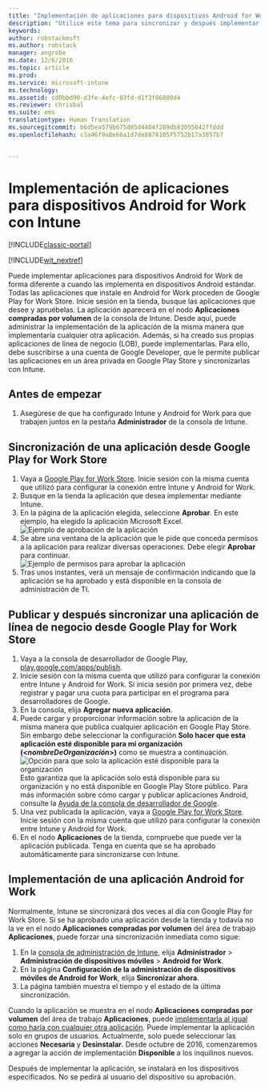 ```yaml
---
title: "Implementación de aplicaciones para dispositivos Android for Work | Microsoft Docs"
description: "Utilice este tema para sincronizar y después implementar aplicaciones para dispositivos Android for Work desde Google Play for Work Store."
keywords: 
author: robstackmsft
ms.author: robstack
manager: angrobe
ms.date: 12/6/2016
ms.topic: article
ms.prod: 
ms.service: microsoft-intune
ms.technology: 
ms.assetid: cd0bbd90-d3fe-4efc-83fd-d1f3f86800d4
ms.reviewer: chrisbal
ms.suite: ems
translationtype: Human Translation
ms.sourcegitcommit: b6d5ea579b675d85d4404f289db83055642ffddd
ms.openlocfilehash: c3a46f9a8e66a1d7de8878105f5752b17a3857b7


---
```


# <a name="how-to-deploy-apps-to-android-for-work-devices-with-intune"></a>Implementación de aplicaciones para dispositivos Android for Work con Intune

[!INCLUDE[classic-portal](../includes/classic-portal.md)]

[!INCLUDE[wit_nextref](../includes/afw_rollout_disclaimer.md)]

Puede implementar aplicaciones para dispositivos Android for Work de forma diferente a cuando las implementa en dispositivos Android estándar. Todas las aplicaciones que instale en Android for Work proceden de Google Play for Work Store. Inicie sesión en la tienda, busque las aplicaciones que desee y apruébelas.
La aplicación aparecerá en el nodo **Aplicaciones compradas por volumen** de la consola de Intune. Desde aquí, puede administrar la implementación de la aplicación de la misma manera que implementaría cualquier otra aplicación.
Además, si ha creado sus propias aplicaciones de línea de negocio (LOB), puede implementarlas. Para ello, debe suscribirse a una cuenta de Google Developer, que le permite publicar las aplicaciones en un área privada en Google Play Store y sincronizarlas con Intune.

## <a name="before-you-start"></a>Antes de empezar

1. Asegúrese de que ha configurado Intune y Android for Work para que trabajen juntos en la pestaña **Administrador** de la consola de Intune.

## <a name="synchronize-an-app-from-the-google-play-for-work-store"></a>Sincronización de una aplicación desde Google Play for Work Store


1. Vaya a [Google Play for Work Store](https://play.google.com/work). Inicie sesión con la misma cuenta que utilizó para configurar la conexión entre Intune y Android for Work.
2. Busque en la tienda la aplicación que desea implementar mediante Intune.
3. En la página de la aplicación elegida, seleccione **Aprobar**. En este ejemplo, ha elegido la aplicación Microsoft Excel.<br>
  ![Ejemplo de aprobación de la aplicación](/intune/deploy-use/media/approve.png)
4. Se abre una ventana de la aplicación que le pide que conceda permisos a la aplicación para realizar diversas operaciones. Debe elegir **Aprobar** para continuar.<br>
  ![Ejemplo de permisos para aprobar la aplicación](/intune/deploy-use/media/approve-app-permissions.png)
5. Tras unos instantes, verá un mensaje de confirmación indicando que la aplicación se ha aprobado y está disponible en la consola de administración de TI.

## <a name="publish-then-synchronize-a-line-of-business-app-from-the-google-play-for-work-store"></a>Publicar y después sincronizar una aplicación de línea de negocio desde Google Play for Work Store

1. Vaya a la consola de desarrollador de Google Play, [play.google.com/apps/publish](https://play.google.com/apps/publish).
2. Inicie sesión con la misma cuenta que utilizó para configurar la conexión entre Intune y Android for Work. Si inicia sesión por primera vez, debe registrar y pagar una cuota para participar en el programa para desarrolladores de Google.
3. En la consola, elija **Agregar nueva aplicación**.
4. Puede cargar y proporcionar información sobre la aplicación de la misma manera que publica cualquier aplicación en Google Play Store. Sin embargo debe seleccionar la configuración **Solo hacer que esta aplicación esté disponible para mi organización (<*nombreDeOrganización*>)** como se muestra a continuación.<br>
  ![Opción para que solo la aplicación esté disponible para la organización](/intune/deploy-use/media/restrict.png)<br>
Esto garantiza que la aplicación solo está disponible para su organización y no está disponible en Google Play Store público.
Para más información sobre cómo cargar y publicar aplicaciones Android, consulte la [Ayuda de la consola de desarrollador de Google](https://support.google.com/googleplay/android-developer/answer/113469).
5. Una vez publicada la aplicación, vaya a [Google Play for Work Store](https://play.google.com/work). Inicie sesión con la misma cuenta que utilizó para configurar la conexión entre Intune y Android for Work.
6. En el nodo **Aplicaciones** de la tienda, compruebe que puede ver la aplicación publicada. Tenga en cuenta que se ha aprobado automáticamente para sincronizarse con Intune.

## <a name="deploy-an-android-for-work-app"></a>Implementación de una aplicación Android for Work

Normalmente, Intune se sincronizará dos veces al día con Google Play for Work Store. Si se ha aprobado una aplicación desde la tienda y todavía no la ve en el nodo **Aplicaciones compradas por volumen** del área de trabajo **Aplicaciones**, puede forzar una sincronización inmediata como sigue:

1. En la [consola de administración de Intune](https://manage.microsoft.com), elija **Administrador** > **Administración de dispositivos móviles** > **Android for Work**.
2. En la página **Configuración de la administración de dispositivos móviles de Android for Work**, elija **Sincronizar ahora**.
3. La página también muestra el tiempo y el estado de la última sincronización.

Cuando la aplicación se muestra en el nodo **Aplicaciones compradas por volumen** del área de trabajo **Aplicaciones**, puede [implementarla al igual como haría con cualquier otra aplicación](deploy-apps-in-microsoft-intune.md). Puede implementar la aplicación solo en grupos de usuarios. Actualmente, solo puede seleccionar las acciones **Necesaria** y **Desinstalar**. Desde octubre de 2016, comenzaremos a agregar la acción de implementación **Disponible** a los inquilinos nuevos.

Después de implementar la aplicación, se instalará en los dispositivos especificados. No se pedirá al usuario del dispositivo su aprobación.



<!--HONumber=Dec16_HO2-->


